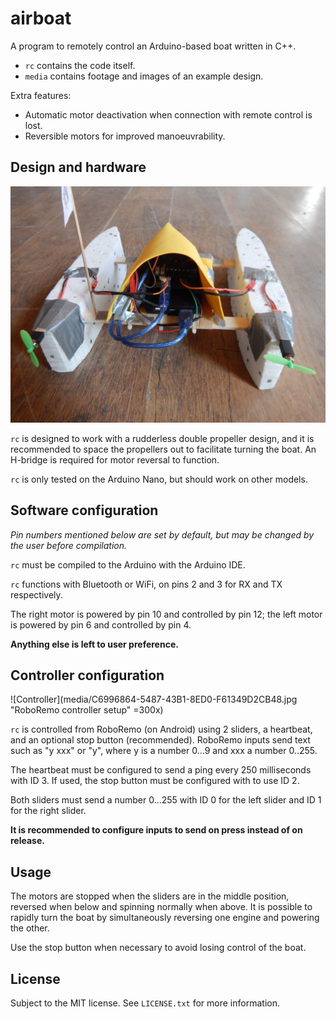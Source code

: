 # airboat

A program to remotely control an Arduino-based boat written in C++.

- `rc` contains the code itself.
- `media` contains footage and images of an example design.

Extra features:

- Automatic motor deactivation when connection with remote control is lost.
- Reversible motors for improved manoeuvrability.

## Design and hardware

![Design](media/00AAA7D3-E7FC-4065-85F4-001BEDC06D00.jpg "Example boat design")

`rc` is designed to work with a rudderless double propeller design, and it is
recommended to space the propellers out to facilitate turning the boat. An
H-bridge is required for motor reversal to function.

`rc` is only tested on the Arduino Nano, but should work on other models.

## Software configuration

*Pin numbers mentioned below are set by default, but may be changed by the user
before compilation.*

`rc` must be compiled to the Arduino with the Arduino IDE.

`rc` functions with Bluetooth or WiFi, on pins 2 and 3 for RX and TX
respectively.

The right motor is powered by pin 10 and controlled by pin 12; the left motor is
powered by pin 6 and controlled by pin 4.

**Anything else is left to user preference.**

## Controller configuration

![Controller](media/C6996864-5487-43B1-8ED0-F61349D2CB48.jpg "RoboRemo controller setup" =300x)

`rc` is controlled from RoboRemo (on Android) using 2 sliders, a heartbeat,
and an optional stop button (recommended). RoboRemo inputs send text such as "y
xxx" or "y", where y is a number 0...9 and xxx a number 0..255.

The heartbeat must be configured to send a ping every 250 milliseconds with ID
3. If used, the stop button must be configured with to use ID 2.

Both sliders must send a number 0...255 with ID 0 for the left slider and ID 1
for the right slider.

**It is recommended to configure inputs to send on press instead of on
release.**

## Usage

The motors are stopped when the sliders are in the middle position, reversed
when below and spinning normally when above. It is possible to rapidly turn the
boat by simultaneously reversing one engine and powering the other.

Use the stop button when necessary to avoid losing control of the boat.

## License

Subject to the MIT license. See `LICENSE.txt` for more information.
